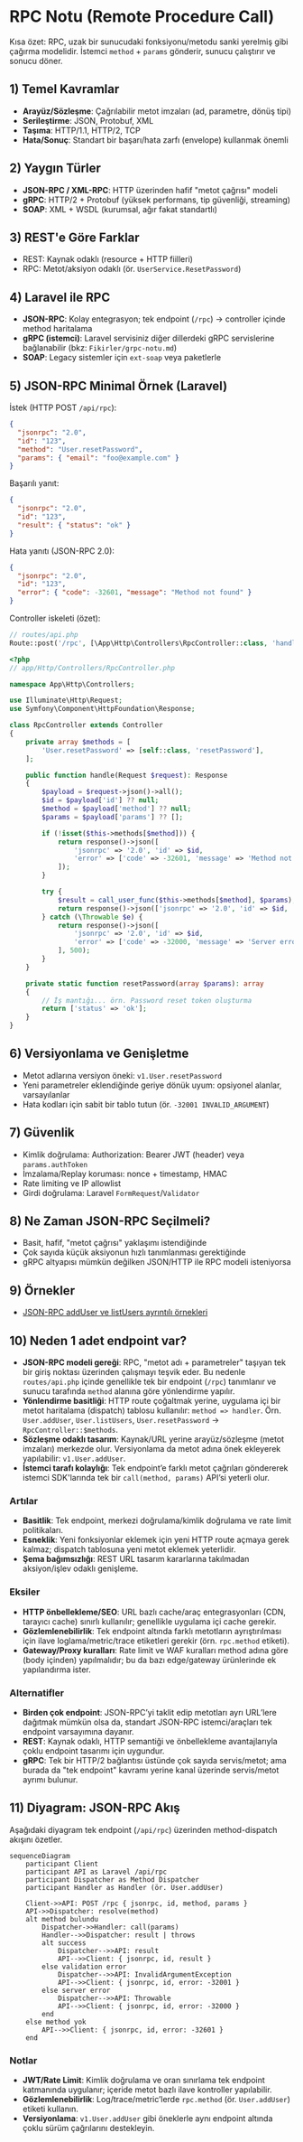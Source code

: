 # RPC Notu (Remote Procedure Call)

Kısa özet: RPC, uzak bir sunucudaki fonksiyonu/metodu sanki yerelmiş gibi çağırma modelidir. İstemci `method` + `params` gönderir, sunucu çalıştırır ve sonucu döner.

## 1) Temel Kavramlar

- **Arayüz/Sözleşme**: Çağrılabilir metot imzaları (ad, parametre, dönüş tipi)
- **Serileştirme**: JSON, Protobuf, XML
- **Taşıma**: HTTP/1.1, HTTP/2, TCP
- **Hata/Sonuç**: Standart bir başarı/hata zarfı (envelope) kullanmak önemli

## 2) Yaygın Türler

- **JSON-RPC / XML-RPC**: HTTP üzerinden hafif "metot çağrısı" modeli
- **gRPC**: HTTP/2 + Protobuf (yüksek performans, tip güvenliği, streaming)
- **SOAP**: XML + WSDL (kurumsal, ağır fakat standartlı)

## 3) REST'e Göre Farklar

- REST: Kaynak odaklı (resource + HTTP fiilleri)
- RPC: Metot/aksiyon odaklı (ör. `UserService.ResetPassword`)

## 4) Laravel ile RPC

- **JSON-RPC**: Kolay entegrasyon; tek endpoint (`/rpc`) → controller içinde method haritalama
- **gRPC (istemci)**: Laravel servisiniz diğer dillerdeki gRPC servislerine bağlanabilir (bkz: `Fikirler/grpc-notu.md`)
- **SOAP**: Legacy sistemler için `ext-soap` veya paketlerle

## 5) JSON-RPC Minimal Örnek (Laravel)

İstek (HTTP POST `/api/rpc`):

```json
{
  "jsonrpc": "2.0",
  "id": "123",
  "method": "User.resetPassword",
  "params": { "email": "foo@example.com" }
}
```

Başarılı yanıt:

```json
{
  "jsonrpc": "2.0",
  "id": "123",
  "result": { "status": "ok" }
}
```

Hata yanıtı (JSON-RPC 2.0):

```json
{
  "jsonrpc": "2.0",
  "id": "123",
  "error": { "code": -32601, "message": "Method not found" }
}
```

Controller iskeleti (özet):

```php
// routes/api.php
Route::post('/rpc', [\App\Http\Controllers\RpcController::class, 'handle']);
```

```php
<?php
// app/Http/Controllers/RpcController.php

namespace App\Http\Controllers;

use Illuminate\Http\Request;
use Symfony\Component\HttpFoundation\Response;

class RpcController extends Controller
{
    private array $methods = [
        'User.resetPassword' => [self::class, 'resetPassword'],
    ];

    public function handle(Request $request): Response
    {
        $payload = $request->json()->all();
        $id = $payload['id'] ?? null;
        $method = $payload['method'] ?? null;
        $params = $payload['params'] ?? [];

        if (!isset($this->methods[$method])) {
            return response()->json([
                'jsonrpc' => '2.0', 'id' => $id,
                'error' => ['code' => -32601, 'message' => 'Method not found'],
            ]);
        }

        try {
            $result = call_user_func($this->methods[$method], $params);
            return response()->json(['jsonrpc' => '2.0', 'id' => $id, 'result' => $result]);
        } catch (\Throwable $e) {
            return response()->json([
                'jsonrpc' => '2.0', 'id' => $id,
                'error' => ['code' => -32000, 'message' => 'Server error']
            ], 500);
        }
    }

    private static function resetPassword(array $params): array
    {
        // İş mantığı... örn. Password reset token oluşturma
        return ['status' => 'ok'];
    }
}
```

## 6) Versiyonlama ve Genişletme

- Metot adlarına versiyon öneki: `v1.User.resetPassword`
- Yeni parametreler eklendiğinde geriye dönük uyum: opsiyonel alanlar, varsayılanlar
- Hata kodları için sabit bir tablo tutun (ör. `-32001 INVALID_ARGUMENT`)

## 7) Güvenlik

- Kimlik doğrulama: Authorization: Bearer JWT (header) veya `params.authToken`
- İmzalama/Replay koruması: nonce + timestamp, HMAC
- Rate limiting ve IP allowlist
- Girdi doğrulama: Laravel `FormRequest`/`Validator`

## 8) Ne Zaman JSON-RPC Seçilmeli?

- Basit, hafif, "metot çağrısı" yaklaşımı istendiğinde
- Çok sayıda küçük aksiyonun hızlı tanımlanması gerektiğinde
- gRPC altyapısı mümkün değilken JSON/HTTP ile RPC modeli isteniyorsa

## 9) Örnekler

- [JSON-RPC addUser ve listUsers ayrıntılı örnekleri](./rpc-notu-ornekler.md)

## 10) Neden 1 adet endpoint var?

- **JSON-RPC modeli gereği**: RPC, "metot adı + parametreler" taşıyan tek bir giriş noktası üzerinden çalışmayı teşvik eder. Bu nedenle `routes/api.php` içinde genellikle tek bir endpoint (`/rpc`) tanımlanır ve sunucu tarafında `method` alanına göre yönlendirme yapılır.
- **Yönlendirme basitliği**: HTTP route çoğaltmak yerine, uygulama içi bir metot haritalama (dispatch) tablosu kullanılır: `method => handler`. Örn. `User.addUser`, `User.listUsers`, `User.resetPassword` → `RpcController::$methods`.
- **Sözleşme odaklı tasarım**: Kaynak/URL yerine arayüz/sözleşme (metot imzaları) merkezde olur. Versiyonlama da metot adına önek ekleyerek yapılabilir: `v1.User.addUser`.
- **İstemci tarafı kolaylığı**: Tek endpoint’e farklı metot çağrıları göndererek istemci SDK'larında tek bir `call(method, params)` API’si yeterli olur.

### Artılar

- **Basitlik**: Tek endpoint, merkezi doğrulama/kimlik doğrulama ve rate limit politikaları.
- **Esneklik**: Yeni fonksiyonlar eklemek için yeni HTTP route açmaya gerek kalmaz; dispatch tablosuna yeni metot eklemek yeterlidir.
- **Şema bağımsızlığı**: REST URL tasarım kararlarına takılmadan aksiyon/işlev odaklı genişleme.

### Eksiler

- **HTTP önbellekleme/SEO**: URL bazlı cache/araç entegrasyonları (CDN, tarayıcı cache) sınırlı kullanılır; genellikle uygulama içi cache gerekir.
- **Gözlemlenebilirlik**: Tek endpoint altında farklı metotların ayrıştırılması için ilave loglama/metric/trace etiketleri gerekir (örn. `rpc.method` etiketi).
- **Gateway/Proxy kuralları**: Rate limit ve WAF kuralları method adına göre (body içinden) yapılmalıdır; bu da bazı edge/gateway ürünlerinde ek yapılandırma ister.

### Alternatifler

- **Birden çok endpoint**: JSON-RPC’yi taklit edip metotları ayrı URL’lere dağıtmak mümkün olsa da, standart JSON-RPC istemci/araçları tek endpoint varsayımına dayanır.
- **REST**: Kaynak odaklı, HTTP semantiği ve önbellekleme avantajlarıyla çoklu endpoint tasarımı için uygundur.
- **gRPC**: Tek bir HTTP/2 bağlantısı üstünde çok sayıda servis/metot; ama burada da "tek endpoint" kavramı yerine kanal üzerinde servis/metot ayrımı bulunur.

## 11) Diyagram: JSON-RPC Akış

Aşağıdaki diyagram tek endpoint (`/api/rpc`) üzerinden method-dispatch akışını özetler.

```mermaid
sequenceDiagram
    participant Client
    participant API as Laravel /api/rpc
    participant Dispatcher as Method Dispatcher
    participant Handler as Handler (ör. User.addUser)

    Client->>API: POST /rpc { jsonrpc, id, method, params }
    API->>Dispatcher: resolve(method)
    alt method bulundu
        Dispatcher->>Handler: call(params)
        Handler-->>Dispatcher: result | throws
        alt success
            Dispatcher-->>API: result
            API-->>Client: { jsonrpc, id, result }
        else validation error
            Dispatcher-->>API: InvalidArgumentException
            API-->>Client: { jsonrpc, id, error: -32001 }
        else server error
            Dispatcher-->>API: Throwable
            API-->>Client: { jsonrpc, id, error: -32000 }
        end
    else method yok
        API-->>Client: { jsonrpc, id, error: -32601 }
    end
```

### Notlar

- **JWT/Rate Limit**: Kimlik doğrulama ve oran sınırlama tek endpoint katmanında uygulanır; içeride metot bazlı ilave kontroller yapılabilir.
- **Gözlemlenebilirlik**: Log/trace/metric’lerde `rpc.method` (ör. `User.addUser`) etiketi kullanın.
- **Versiyonlama**: `v1.User.addUser` gibi öneklerle aynı endpoint altında çoklu sürüm çağrılarını destekleyin.
